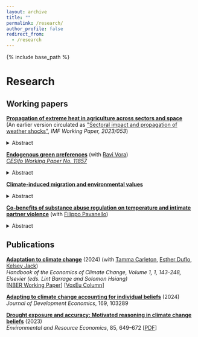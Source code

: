 ```yaml
---
layout: archive
title: ""
permalink: /research/
author_profile: false
redirect_from:
  - /research
---
```


<style>
.page__content details {
  margin-top: 0.2em !important;
  margin-bottom: 0.6em !important;
}
.page__content details summary {
  margin-bottom: 0.1em !important;
}
</style>

{% include base_path %}

# Research

## Working papers

[**Propagation of extreme heat in agriculture across sectors and space**](/files/zappala_jmp.pdf) <br/> 
(An earlier version circulated as ["Sectoral impact and propagation of weather shocks"](https://www.imf.org/en/Publications/WP/Issues/2023/03/10/Sectoral-Impact-and-Propagation-of-Weather-Shocks-530798), _IMF Working Paper, 2023/053_) 

<details>
<summary> Abstract </summary>
<br>
Agriculture is widely recognized as one of the sectors most vulnerable to extreme temperatures. Yet, crop losses are estimated to form only a modest share of aggregate macroeconomic damages from climate change, since agriculture accounts for a small share of global GDP. These estimates, however, arise from analyses that largely ignore the critical role of agriculture as an upstream sector in global production networks, including the sectoral and spatial linkages connecting local agricultural output to other sectors and regions. In this paper, I develop a novel reduced form method to incorporate input linkages between sectors and countries that I use to estimate the aggregate impacts of extreme heat in agriculture. A multi-region multi-sector production network model illustrates how extreme heat in agriculture can propagate to downstream sectors across countries by reducing supply availability and increasing intermediate input prices. Exploiting the geographic distribution and temperature sensitivity of 118 crops across the world, I construct a measure of exposure to extreme heat in agriculture and show that it induces substantial losses to downstream sectors, across national borders, and beyond first degree linkages. Counterfactual exercises reveal that input linkages are responsible for approximately 70% of the total value added losses induced by extreme heat in agriculture. The analysis additionally demonstrates the critical role of countries that are central to global production networks, suggesting that local benefits from adaptation in such regions can have substantial co-benefits downstream and in other locations.
</details>

[**Endogenous green preferences**](/files/VZ_Endogenous_green_preferences.pdf) (with [Ravi Vora](https://sites.google.com/view/ravi-vora-)) <br/>
[_CESifo Working Paper No. 11857_](https://www.ifo.de/sites/default/files/docbase/docs/cesifo1_wp11857.pdf) <br/>

<details>
<summary> Abstract </summary>
<br>
Stringent environmental policies often lack public support. But after policies are enacted, do individual preferences about them change? Using surveys covering 38 countries around the world, we study the effect of exposure to environmental policies on policy preferences. Exploiting within-country-year, across birth-cohort variation, we find that individuals exposed to more stringent environmental policies during early adulthood are more supportive of environmental policies later on in life. This relationship suggests that a society's environmental policy attitudes evolve endogenously, with implications for choosing measures, forecasting their path over time, and evaluating their normative appropriateness. 
</details>

[**Climate-induced migration and environmental values**](/files/zappala_migration_values.pdf) <br/>

<details>
<summary> Abstract </summary>
<br>
Climate awareness is crucial for garnering support for climate policies. While prior work highlights socio-political factors and local weather experiences as determinants of climate concern, this paper formulates a novel mechanism: exposure to the socio-economic consequences of climate change. I test this hypothesis using climate-induced migration inflows, which can reduce the psychological distance of climate shocks or raise the perceived costs of climate inaction. Focusing on asylum seekers displaced by extreme temperatures and precipitation in non-OECD countries and arriving in the European Union between 2000 and 2019, I construct a gravity-predicted instrument combining exogenous weather variation and bilateral measures of migration costs. I find that weather-driven asylum demands significantly increase public climate concern in host countries, ruling out alternative channels such as media coverage and trade. The effect is driven by right-leaning and less-educated voters, suggesting that heightened concern reflects an increase in perceived salience and cost of climate inaction rather than a broad increase in climate awareness. Shifts in stated preferences, however, do not translate into pro-environmental voting, consistent with turnout effects, non-voter preference changes, and stable party platforms.  
</details>

[**Co-benefits of substance abuse regulation on temperature and intimate partner violence**](/files/PZ_Opioids.pdf) (with [Filippo Pavanello](https://fpavanello.github.io/)) <br/>

<details>
<summary> Abstract </summary>
<br>
Intimate Partner Violence (IPV) is a critical public health concern often linked to substance abuse. Environmental factors can exacerbate substance addiction and use, potentially leading to increased violence. Building on prior work showing that higher temperatures increase violent behavior, we investigate whether substance abuse regulations affect the relationship between temperature and IPV. Leveraging administrative data combined with random fluctuations in daily temperature the jurisdiction level in the United States, we document that an exogenous abuse-deterrent reformulation of opioids in 2010 significantly attenuates the temperature-IPV relationship in counties with higher initial rates of prescription opioid usage. Our main mechanism suggests an indirect reduction in the complementary use of other substances, particularly alcohol, during hot days. Our findings indicate that policies targeting substance abuse may have co-benefits in mitigating the adverse effects of temperature increases.
</details>

## Publications

[**Adaptation to climate change**](https://doi.org/10.1016/bs.hesecc.2024.10.001) (2024) (with [Tamma Carleton](https://www.tammacarleton.com/), [Esther Duflo](https://economics.mit.edu/people/faculty/esther-duflo), [Kelsey Jack](https://kelseyjack.bren.ucsb.edu/)) <br/> _Handbook of the Economics of Climate Change, Volume 1, 1, 143-248, Elsevier (eds. Lint Barrage and Solomon Hsiang)_ <br/>
[[NBER Working Paper](https://www.nber.org/papers/w33264)] [[VoxEu Column](https://cepr.org/voxeu/columns/economics-climate-adaptation-academic-insights-effective-policy)] <br/>

[**Adapting to climate change accounting for individual beliefs**](https://doi.org/10.1016/j.jdeveco.2024.103289) (2024)  <br/> _Journal of Development Economics_, 169, 103289 <br/>

[**Drought exposure and accuracy: Motivated reasoning in climate change beliefs**](https://link.springer.com/article/10.1007/s10640-023-00779-1) (2023)  <br/> _Environmental and Resource Economics_, 85, 649–672 [[PDF](/files/zappala2023.pdf)] <br/>
